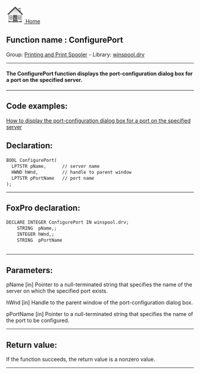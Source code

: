 [<img src="../../images/home.png"> Home ](https://github.com/VFPX/Win32API)  

## Function name : ConfigurePort
Group: [Printing and Print Spooler](../../functions_group.md#Printing_and_Print_Spooler)  -  Library: [winspool.drv](../../Libraries.md#winspool.drv)  
***  


#### The ConfigurePort function displays the port-configuration dialog box for a port on the specified server. 
***  


## Code examples:
[How to display the port-configuration dialog box for a port on the specified server](../../samples/sample_362.md)  

## Declaration:
```foxpro  
BOOL ConfigurePort(
  LPTSTR pName,      // server name
  HWND hWnd,         // handle to parent window
  LPTSTR pPortName   // port name
);  
```  
***  


## FoxPro declaration:
```foxpro  
DECLARE INTEGER ConfigurePort IN winspool.drv;
	STRING  pName,;
	INTEGER hWnd,;
	STRING  pPortName
  
```  
***  


## Parameters:
pName 
[in] Pointer to a null-terminated string that specifies the name of the server on which the specified port exists. 

hWnd 
[in] Handle to the parent window of the port-configuration dialog box. 

pPortName 
[in] Pointer to a null-terminated string that specifies the name of the port to be configured. 
  
***  


## Return value:
If the function succeeds, the return value is a nonzero value.  
***  


